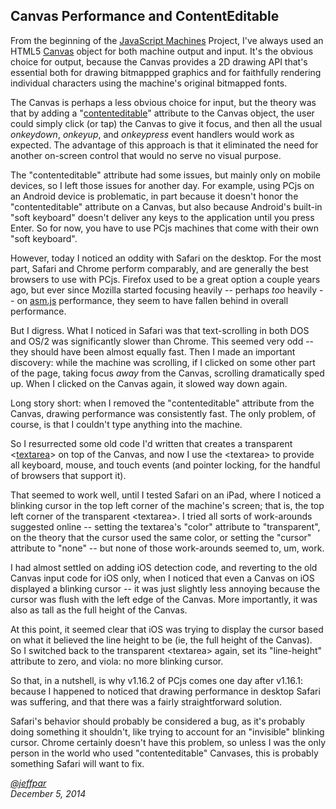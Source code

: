 Canvas Performance and ContentEditable
---
From the beginning of the [JavaScript Machines](/docs/about/) Project, I've always used an HTML5
[Canvas](https://developer.mozilla.org/en-US/docs/Web/API/Canvas_API) object for both machine output
and input.  It's the obvious choice for output, because the Canvas provides a 2D drawing API that's
essential both for drawing bitmappped graphics and for faithfully rendering individual characters
using the machine's original bitmapped fonts.

The Canvas is perhaps a less obvious choice for input, but the theory was that by adding a
"[contenteditable](https://developer.mozilla.org/en-US/docs/Web/Guide/HTML/Content_Editable)" attribute
to the Canvas object, the user could simply click (or tap) the Canvas to give it focus, and then all the
usual *onkeydown*, *onkeyup*, and *onkeypress* event handlers would work as expected.  The advantage of
this approach is that it eliminated the need for another on-screen control that would no serve no visual
purpose.

The "contenteditable" attribute had some issues, but mainly only on mobile devices, so I left those
issues for another day.  For example, using PCjs on an Android device is problematic, in part because
it doesn't honor the "contenteditable" attribute on a Canvas, but also because Android's built-in
"soft keyboard" doesn't deliver any keys to the application until you press Enter.  So for now, you
have to use PCjs machines that come with their own "soft keyboard".

However, today I noticed an oddity with Safari on the desktop.  For the most part, Safari and Chrome
perform comparably, and are generally the best browsers to use with PCjs.  Firefox used to be a great
option a couple years ago, but ever since Mozilla started focusing heavily -- perhaps *too* heavily -- on
[asm.js](http://asmjs.org/) performance, they seem to have fallen behind in overall performance.
  
But I digress.  What I noticed in Safari was that text-scrolling in both DOS and OS/2 was significantly
slower than Chrome.  This seemed very odd -- they should have been almost equally fast.  Then I made
an important discovery: while the machine was scrolling, if I clicked on some other part of the page,
taking focus *away* from the Canvas, scrolling dramatically sped up.  When I clicked on the Canvas
again, it slowed way down again.

Long story short: when I removed the "contenteditable" attribute from the Canvas, drawing performance
was consistently fast.  The only problem, of course, is that I couldn't type anything into the machine.

So I resurrected some old code I'd written that creates a transparent
&lt;[textarea](https://developer.mozilla.org/en-US/docs/Web/HTML/Element/textarea)&gt; on top of the Canvas,
and now I use the &lt;textarea&gt; to provide all keyboard, mouse, and touch events (and pointer locking,
for the handful of browsers that support it).

That seemed to work well, until I tested Safari on an iPad, where I noticed a blinking cursor in the top
left corner of the machine's screen; that is, the top left corner of the transparent &lt;textarea&gt;.  I tried
all sorts of work-arounds suggested online -- setting the textarea's "color" attribute to "transparent",
on the theory that the cursor used the same color, or setting the "cursor" attribute to "none" -- but none
of those work-arounds seemed to, um, work.

I had almost settled on adding iOS detection code, and reverting to the old Canvas input code for iOS only,
when I noticed that even a Canvas on iOS displayed a blinking cursor -- it was just slightly less annoying
because the cursor was flush with the left edge of the Canvas.  More importantly, it was also as tall as
the full height of the Canvas.

At this point, it seemed clear that iOS was trying to display the cursor based on what it believed the
line height to be (ie, the full height of the Canvas).  So I switched back to the transparent &lt;textarea&gt;
again, set its "line-height" attribute to zero, and viola: no more blinking cursor.

So that, in a nutshell, is why v1.16.2 of PCjs comes one day after v1.16.1: because I happened to noticed
that drawing performance in desktop Safari was suffering, and that there was a fairly straightforward solution.

Safari's behavior should probably be considered a bug, as it's probably doing something it shouldn't,
like trying to account for an "invisible" blinking cursor.  Chrome certainly doesn't have this problem,
so unless I was the only person in the world who used "contenteditable" Canvases, this is probably something
Safari will want to fix.

*[@jeffpar](http://twitter.com/jeffpar)*  
*December 5, 2014*
